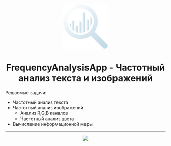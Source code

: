 <div id="header" align="center">
  <img src="https://github.com/Bocmen/FrequencyAnalysis/blob/main/ImageResources/Icon.png?raw=true" width="140"/>
  <h1>FrequencyAnalysisApp - Частотный анализ текста и изображений</h1>
</div>

Решаемые задачи:
- Частотный анализ текста
- Частотный анализ изображений
	- Анализ R,G,B каналов
	- Частотный анализ цвета
- Вычисление информационной меры

---

<div id="header" align="center">
	<img src="https://github.com/Bocmen/FrequencyAnalysis/blob/main/Demos/DemoApp.gif?raw=true"/>
</div>
